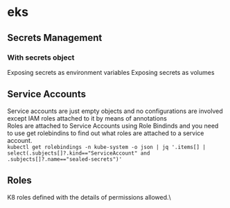 # eks

## Secrets Management
### With secrets object
Exposing secrets as environment variables
Exposing secrets as volumes

## Service Accounts
Service accounts are just empty objects and no configurations are involved except IAM roles attached to it by means of annotations\
Roles are attached to Service Accounts using Role Bindinds and you need to use get rolebindins to find out what roles are attached to a service account.\
`kubectl get rolebindings -n kube-system -o json | jq '.items[] | select(.subjects[]?.kind=="ServiceAccount" and .subjects[]?.name=="sealed-secrets")'`

## Roles
K8 roles defined with the details of permissions allowed.\
